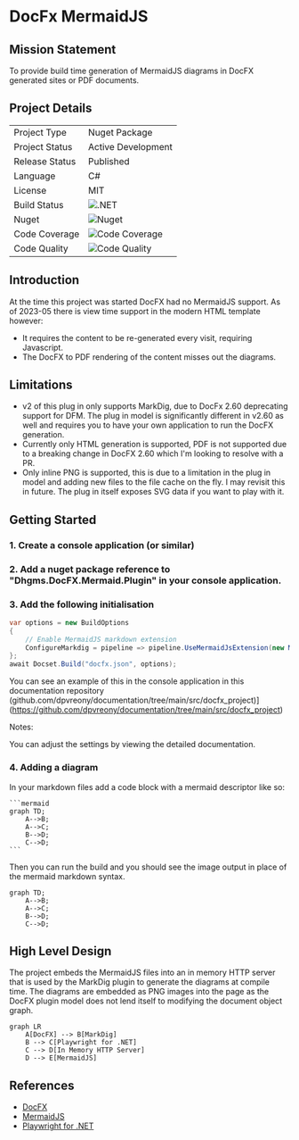 # DocFx MermaidJS

## Mission Statement

To provide build time generation of MermaidJS diagrams in DocFX generated sites or PDF documents.

## Project Details

| | |
| ------------ | ------------- |
| Project Type | Nuget Package |
| Project Status | Active Development |
| Release Status | Published |
| Language | C# |
| License | MIT |
| Build Status | ![.NET]() |
| Nuget | ![Nuget](https://img.shields.io/nuget/v/Dhgms.DocFx.MermaidJs.Plugin) |
| Code Coverage | ![Code Coverage]() |
| Code Quality | ![Code Quality]() |

## Introduction

At the time this project was started DocFX had no MermaidJS support. As of 2023-05 there is view time support in the modern HTML template however:

* It requires the content to be re-generated every visit, requiring Javascript.
* The DocFX to PDF rendering of the content misses out the diagrams.

## Limitations

* v2 of this plug in only supports MarkDig, due to DocFx 2.60 deprecating support for DFM. The plug in model is significantly different in v2.60 as well and requires you to have your own application to run the DocFX generation.
* Currently only HTML generation is supported, PDF is not supported due to a breaking change in DocFX 2.60 which I'm looking to resolve with a PR.
* Only inline PNG is supported, this is due to a limitation in the plug in model and adding new files to the file cache on the fly. I may revisit this in future. The plug in itself exposes SVG data if you want to play with it.

## Getting Started

### 1. Create a console application (or similar)
### 2. Add a nuget package reference to "Dhgms.DocFX.Mermaid.Plugin" in your console application.
### 3. Add the following initialisation

```cs
var options = new BuildOptions
{
    // Enable MermaidJS markdown extension
    ConfigureMarkdig = pipeline => pipeline.UseMermaidJsExtension(new MarkdownContext())
};
await Docset.Build("docfx.json", options);
```

You can see an example of this in the console application in this documentation repository (github.com/dpvreony/documentation/tree/main/src/docfx_project)](https://github.com/dpvreony/documentation/tree/main/src/docfx_project)

Notes:

You can adjust the settings by viewing the detailed documentation.

### 4. Adding a diagram

In your markdown files add a code block with a mermaid descriptor like so:

````
```mermaid
graph TD;
    A-->B;
    A-->C;
    B-->D;
    C-->D;
```
````

Then you can run the build and you should see the image output in place of the mermaid markdown syntax.

```mermaid
graph TD;
    A-->B;
    A-->C;
    B-->D;
    C-->D;
```

## High Level Design

The project embeds the MermaidJS files into an in memory HTTP server that is used by the MarkDig plugin to generate the diagrams at compile time. The diagrams are embedded as PNG images into the page as the DocFX plugin model does not lend itself to modifying the document object graph.

```mermaid
graph LR
    A[DocFX] --> B[MarkDig]
    B --> C[Playwright for .NET]
    C --> D[In Memory HTTP Server]
    D --> E[MermaidJS]
```

## References

* [DocFX](https://dotnet.github.io/docfx/)
* [MermaidJS](https://mermaid-js.github.io/mermaid/#/)
* [Playwright for .NET](https://playwright.dev/dotnet/)
